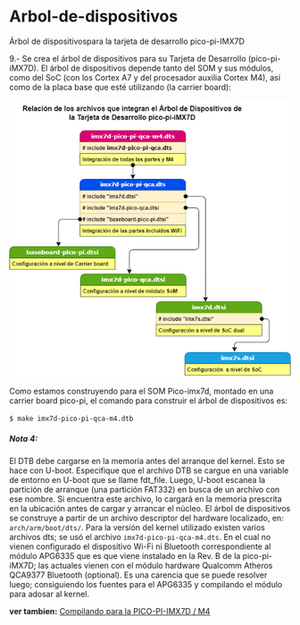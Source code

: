 # Arbol-de-dispositivos
Árbol de dispositivospara la tarjeta de desarrollo  pico-pi-IMX7D

9.- Se crea el árbol de dispositivos para su Tarjeta de Desarrollo (pico-pi-iMX7D). El árbol de dispositivos depende tanto del SOM y sus módulos, como del SoC (con los Cortex A7 y del procesador auxilia Cortex M4), así como de la placa base que esté utilizando (la carrier board):

![Diagrama de Dependencia del Árbol de Dispositivo](./Arbol_de_Dispositivo_iMX7D.png)

Como estamos construyendo para el SOM Pico-imx7d, montado en una carrier board pico-pi, el comando para construir el árbol de dispositivos es:

`$ make imx7d-pico-pi-qca-m4.dtb`

##### Nota 4:

El DTB debe cargarse en la memoria antes del arranque del kernel. Esto se hace con U-boot. Especifique que el archivo DTB se cargue en una variable de entorno en U-boot que se llame fdt_file. Luego, U-boot escanea la partición de arranque (una partición FAT332) en busca de un archivo con ese nombre. Si encuentra este archivo, lo cargará en la memoria prescrita en la ubicación antes de cargar y arrancar el núcleo. El árbol de dispositivos se construye a partir de un archivo descriptor del hardware localizado, en: `arch/arm/boot/dts/`. Para la versión del kernel utilizado existen varios archivos dts; se usó el archivo `imx7d-pico-pi-qca-m4.dts`. En el cual no vienen configurado el dispositivo Wi-Fi ni Bluetooth correspondiente al módulo APG6335 que es que viene instalado en la Rev. B de la pico-pi-iMX7D; las actuales vienen con el módulo hardware Qualcomm Atheros QCA9377 Bluetooth (optional). Es una carencia que se puede resolver luego; consiguiendo los fuentes para el APG6335 y compilando el módulo para adosar al kernel.


**ver tambien:** [Compilando para la PICO-PI-IMX7D / M4](https://compilando-pico-pi-imx7.blogspot.com/2023/04/compilando-el-kernel-linux.html?view=sidebar) 
